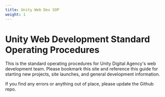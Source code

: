 ```yaml
---
title: Unity Web Dev SOP
weight: 1
---
```


# Unity Web Development Standard Operating Procedures
This is the standard operating procedures for Unity Digital Agency's web development team. Please bookmark this site and reference this guide for starting new projects, site launches, and general development information.

If you find any errors or anything out of place, please update the Github repo.
